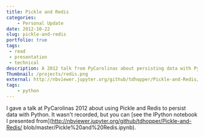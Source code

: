 ```yaml
---
title: Pickle and Redis
categories:
    - Personal Update
date: 2012-10-22
slug: pickle-and-redis
portfolio: true
tags:
 - read
 - presentation
 - technical
description: A 2012 talk from PyCarolinas about persisting data with Python
Thumbnail: /projects/redis.png
external: http://nbviewer.jupyter.org/github/tdhopper/Pickle-and-Redis/blob/master/Pickle%20and%20Redis.ipynb
tags:
    - python
---
```


I gave a talk at PyCarolinas 2012 about using Pickle and Redis to persist data with Python. It wasn't recorded, but you can [see the IPython notebook I presented from](http://nbviewer.jupyter.org/github/tdhopper/Pickle-and-Redis/
blob/master/Pickle%20and%20Redis.ipynb).
